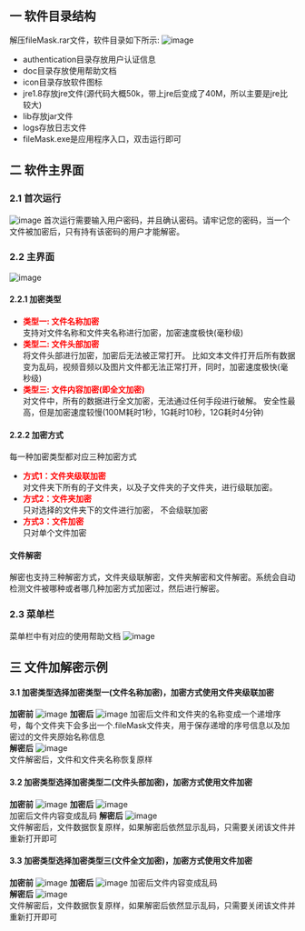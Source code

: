 ## 一 软件目录结构
解压fileMask.rar文件，软件目录如下所示:
![image](https://note.youdao.com/yws/public/resource/9f8f257b581764f512dc7722bc66607c/xmlnote/F236CF68EC9E458CB6E7D5CC7DCB977B/53470)

* authentication目录存放用户认证信息
* doc目录存放使用帮助文档
* icon目录存放软件图标
* jre1.8存放jre文件(源代码大概50k，带上jre后变成了40M，所以主要是jre比较大)
* lib存放jar文件
* logs存放日志文件
* fileMask.exe是应用程序入口，双击运行即可

## 二 软件主界面
### 2.1 首次运行

![image](https://note.youdao.com/yws/public/resource/9f8f257b581764f512dc7722bc66607c/xmlnote/DBB1C99B7E5B47C79464FA4ED2A443D6/53495)
首次运行需要输入用户密码，并且确认密码。请牢记您的密码，当一个文件被加密后，只有持有该密码的用户才能解密。

### 2.2 主界面
![image](https://note.youdao.com/yws/public/resource/9f8f257b581764f512dc7722bc66607c/xmlnote/76C85FBED91F4E87852303EA4BD551B4/53506)  


#### 2.2.1 加密类型
* <strong><font color=#FF0000> 类型一: 文件名称加密 </font></strong>   
支持对文件名称和文件夹名称进行加密，加密速度极快(毫秒级)
* <strong><font color=#FF0000> 类型二: 文件头部加密 </font></strong>  
将文件头部进行加密，加密后无法被正常打开。 比如文本文件打开后所有数据变为乱码，视频音频以及图片文件都无法正常打开，同时，加密速度极快(毫秒级)
* <strong><font color=#FF0000> 类型三: 文件内容加密(即全文加密) </font></strong>  
对文件中，所有的数据进行全文加密，无法通过任何手段进行破解。 安全性最高，但是加密速度较慢(100M耗时1秒，1G耗时10秒，12G耗时4分钟)  

#### 2.2.2 加密方式
每一种加密类型都对应三种加密方式
* <strong><font color=#FF0000> 方式1：文件夹级联加密 </font></strong>    
对文件夹下所有的子文件夹，以及子文件夹的子文件夹，进行级联加密。
* <strong><font color=#FF0000> 方式2：文件夹加密 </font></strong>    
只对选择的文件夹下的文件进行加密， 不会级联加密
* <strong><font color=#FF0000> 方式3：文件加密 </font></strong>  
只对单个文件加密
#### 文件解密
解密也支持三种解密方式，文件夹级联解密，文件夹解密和文件解密。系统会自动检测文件被哪种或者哪几种加密方式加密过，然后进行解密。

### 2.3 菜单栏
菜单栏中有对应的使用帮助文档
![image](https://note.youdao.com/yws/public/resource/9f8f257b581764f512dc7722bc66607c/xmlnote/F341D5AF42D34FFAA154F6F22573AFE8/53527)


## 三 文件加解密示例
#### 3.1 加密类型选择加密类型一(文件名称加密)，加密方式使用文件夹级联加密  
**加密前**
![image](https://note.youdao.com/yws/public/resource/9f8f257b581764f512dc7722bc66607c/xmlnote/1DABF5D251104C65BB9D867ED5058F7D/53540)
**加密后**
![image](https://note.youdao.com/yws/public/resource/9f8f257b581764f512dc7722bc66607c/xmlnote/6081BFF7A8234DAB93506C1AAADBEAEA/53544)
加密后文件和文件夹的名称变成一个递增序号，每个文件夹下会多出一个.fileMask文件夹，用于保存递增的序号信息以及加密过的文件夹原始名称信息  
**解密后**
![image](https://note.youdao.com/yws/public/resource/9f8f257b581764f512dc7722bc66607c/xmlnote/CF884E6F2D65445394934F6B93DBC9CF/53559)  
文件解密后，文件和文件夹名称恢复原样

#### 3.2 加密类型选择加密类型二(文件头部加密)，加密方式使用文件加密  
**加密前**
![image](https://note.youdao.com/yws/public/resource/9f8f257b581764f512dc7722bc66607c/xmlnote/367D3E8C9EBC463D8F30F30BAE9E9FEC/53567)
**加密后**
![image](https://note.youdao.com/yws/public/resource/9f8f257b581764f512dc7722bc66607c/xmlnote/BCFAC094CE0E4282B7EF6B3DFAB51504/53569)  
加密后文件内容变成乱码 
**解密后**
![image](https://note.youdao.com/yws/public/resource/9f8f257b581764f512dc7722bc66607c/xmlnote/367D3E8C9EBC463D8F30F30BAE9E9FEC/53567)  
文件解密后，文件数据恢复原样，如果解密后依然显示乱码，只需要关闭该文件并重新打开即可

#### 3.3 加密类型选择加密类型三(文件全文加密)，加密方式使用文件加密  
**加密前**
![image](https://note.youdao.com/yws/public/resource/9f8f257b581764f512dc7722bc66607c/xmlnote/B2B74974FBF8409A840FFC39E775F337/53576)
**加密后**
![image](https://note.youdao.com/yws/public/resource/9f8f257b581764f512dc7722bc66607c/xmlnote/DCF9640196A44898B4192E0C04DD05BD/53571)
加密后文件内容变成乱码  
**解密后**
![image](https://note.youdao.com/yws/public/resource/9f8f257b581764f512dc7722bc66607c/xmlnote/B2B74974FBF8409A840FFC39E775F337/53576)  
文件解密后，文件数据恢复原样，如果解密后依然显示乱码，只需要关闭该文件并重新打开即可
